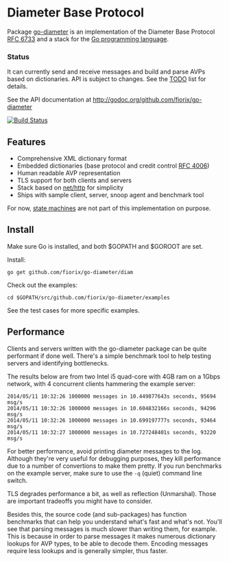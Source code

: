 # Diameter Base Protocol

Package [go-diameter](http://godoc.org/github.com/fiorix/go-diameter) is an
implementation of the
Diameter Base Protocol [RFC 6733](http://tools.ietf.org/html/rfc6733)
and a stack for the [Go programming language](http://golang.org).


### Status

It can currently send and receive messages and build and parse AVPs based on
dictionaries. API is subject to changes. See the [TODO](./TODO) list for
details.

See the API documentation at http://godoc.org/github.com/fiorix/go-diameter


[![Build Status](https://secure.travis-ci.org/fiorix/go-diameter.png)](http://travis-ci.org/fiorix/go-diameter)


## Features

- Comprehensive XML dictionary format
- Embedded dictionaries (base protocol and credit control [RFC 4006](http://tools.ietf.org/html/rfc4006))
- Human readable AVP representation
- TLS support for both clients and servers
- Stack based on [net/http](http://golang.org/pkg/net/http/) for simplicity
- Ships with sample client, server, snoop agent and benchmark tool

For now, [state machines](http://tools.ietf.org/html/rfc6733#section-4) are
not part of this implementation on purpose.


## Install

Make sure Go is installed, and both $GOPATH and $GOROOT are set.

Install:

	go get github.com/fiorix/go-diameter/diam

Check out the examples:

	cd $GOPATH/src/github.com/fiorix/go-diameter/examples

See the test cases for more specific examples.


## Performance

Clients and servers written with the go-diameter package can be quite
performant if done well. There's a simple benchmark tool to help testing
servers and identifying bottlenecks.

The results below are from two Intel i5 quad-core with 4GB ram on a 1Gbps
network, with 4 concurrent clients hammering the example server:

	2014/05/11 10:32:26 1000000 messages in 10.449877643s seconds, 95694 msg/s
	2014/05/11 10:32:26 1000000 messages in 10.604832166s seconds, 94296 msg/s
	2014/05/11 10:32:26 1000000 messages in 10.699197777s seconds, 93464 msg/s
	2014/05/11 10:32:27 1000000 messages in 10.727248401s seconds, 93220 msg/s

For better performance, avoid printing diameter messages to the log.
Although they're very useful for debugging purposes, they kill performance
due to a number of convertions to make them pretty. If you run benchmarks
on the example server, make sure to use the `-q` (quiet) command line switch.

TLS degrades performance a bit, as well as reflection (Unmarshal). Those are
important tradeoffs you might have to consider.

Besides this, the source code (and sub-packages) has function benchmarks
that can help you understand what's fast and what's not. You'll see that
parsing messages is much slower than writing them, for example. This is
because in order to parse messages it makes numerous dictionary lookups
for AVP types, to be able to decode them. Encoding messages require less
lookups and is generally simpler, thus faster.
